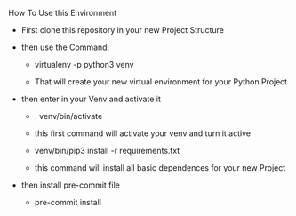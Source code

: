 How To Use this Environment

-  First clone this repository in your new Project Structure 
-  then use the Command:

    - virtualenv -p python3 venv

    - That will create your new virtual environment for your Python Project

- then enter in your Venv and activate it


    - . venv/bin/activate

    - this first command will activate your venv and turn it active 

    - venv/bin/pip3 install -r requirements.txt
    
    - this command will install all basic dependences for your new Project
    
- then install pre-commit file
    - pre-commit install

